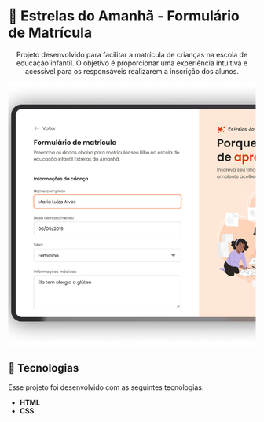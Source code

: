 # 🌟 Estrelas do Amanhã - Formulário de Matrícula
<div align="center">
  <p>
 Projeto desenvolvido para facilitar a matrícula de crianças na escola de educação infantil. O objetivo é proporcionar uma experiência intuitiva e acessível para os responsáveis realizarem a inscrição dos alunos.
</p> 
  <img src="./assets/layout.png" width="700">
</div>

## 🚀 Tecnologias
Esse projeto foi desenvolvido com as seguintes tecnologias:
- <strong>HTML</strong>
- <strong>CSS</strong>
